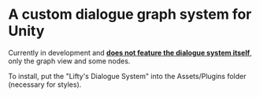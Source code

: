 # A custom dialogue graph system for Unity

Currently in development and <b><u>does not feature the dialogue system itself</u></b>, only the graph view and some nodes.

To install, put the "Lifty's Dialogue System" into the Assets/Plugins folder (necessary for styles).
